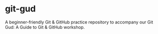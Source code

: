 # git-gud
A beginner-friendly Git &amp; GitHub practice repository to accompany our Git Gud: A Guide to Git &amp; GitHub workshop.
